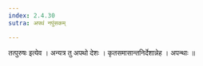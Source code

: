 ```yaml
---
index: 2.4.30
sutra: अपथं नपुंसकम्

---
```

 तत्पुरुषः इत्येव । अन्यत्र तु अपथो देशः । कृतसमासान्तनिर्देशान्नेह । अपन्थाः ॥